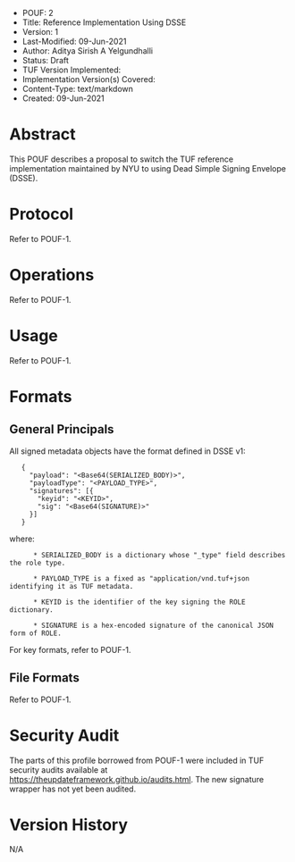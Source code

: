 * POUF: 2
* Title: Reference Implementation Using DSSE
* Version: 1
* Last-Modified: 09-Jun-2021
* Author: Aditya Sirish A Yelgundhalli
* Status: Draft
* TUF Version Implemented:
* Implementation Version(s) Covered:
* Content-Type: text/markdown
* Created: 09-Jun-2021

# Abstract

This POUF describes a proposal to switch the TUF reference implementation maintained by NYU to using Dead Simple Signing Envelope (DSSE).

# Protocol

Refer to POUF-1.

# Operations

Refer to POUF-1.

# Usage

Refer to POUF-1.

# Formats

## General Principals

All signed metadata objects have the format defined in DSSE v1:

       {
         "payload": "<Base64(SERIALIZED_BODY)>",
         "payloadType": "<PAYLOAD_TYPE>",
         "signatures": [{
           "keyid": "<KEYID>",
           "sig": "<Base64(SIGNATURE)>"
         }]
       }

   where:

          * SERIALIZED_BODY is a dictionary whose "_type" field describes the role type.

          * PAYLOAD_TYPE is a fixed as "application/vnd.tuf+json identifying it as TUF metadata.

          * KEYID is the identifier of the key signing the ROLE dictionary.

          * SIGNATURE is a hex-encoded signature of the canonical JSON form of ROLE.

For key formats, refer to POUF-1.


## File Formats

Refer to POUF-1.

# Security Audit

The parts of this profile borrowed from POUF-1 were included in TUF security audits available at https://theupdateframework.github.io/audits.html. The new signature wrapper has not yet been audited.

# Version History

N/A